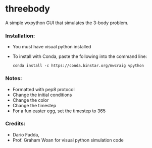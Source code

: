 # threebody
A simple wxpython GUI that simulates the 3-body problem.

### Installation:
- You must have visual python installed
- To install with Conda, paste the following into the command line:

  ```conda install -c https://conda.binstar.org/mwcraig vpython```


### Notes:
- Formatted with pep8 protocol
- Change the initial conditions 
- Change the color
- Change the timestep
- For a fun easter egg, set the timestep to 365


### Credits:
  - Dario Fadda, 
  - Prof. Graham Woan for visual python simulation code